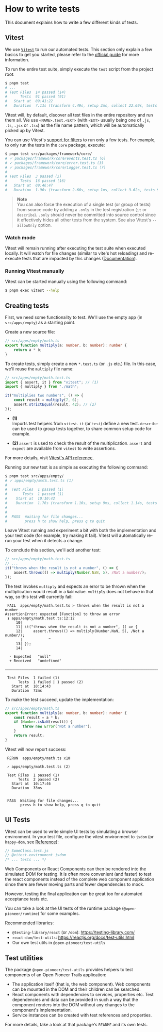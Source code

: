 # How to write tests

This document explains how to write a few different kinds of tests.

## Vitest

We use [`Vitest`](https://vitest.dev/) to run our automated tests.
This section only explain a few basics to get you started, please refer to the [official guide](https://vitest.dev/guide/) for more information.

To run the entire test suite, simply execute the `test` script from the project root:

```bash
$ pnpm test
# ...
# Test Files  14 passed (14)
#      Tests  91 passed (91)
#   Start at  09:41:22
#   Duration  7.11s (transform 4.49s, setup 2ms, collect 22.69s, tests 2.26s)
```

Vitest will, by default, discover all test files in the entire repository and run them all.
We use `<NAME>.test.<EXT>` (with `<EXT>` usually being one of `.js`, `.ts`, `.jsx` or `.tsx`) as the file name pattern, which will be automatically picked up by Vitest.

You can use Vitest's [support for filters](https://vitest.dev/guide/cli.html#command-line-interface) to run only a few tests.
For example, to only run the tests in the `core` package, execute:

```bash
$ pnpm test src/packages/framework/core/
# ✓ packages/framework/core/events.test.ts (6)
# ✓ packages/framework/core/error.test.ts (3)
# ✓ packages/framework/core/Logger.test.ts (7)
#
# Test Files  3 passed (3)
#      Tests  16 passed (16)
#   Start at  09:46:47
#   Duration  1.96s (transform 2.60s, setup 1ms, collect 3.62s, tests 90ms)
```

> **Note**  
> You can also force the execution of a single test (or group of tests) from source code by adding a `.only` in the test registration (`it` or `describe`).
> `.only` should never be committed into source control since it effectively hides all other tests from the system.
> See also Vitest's `--allowOnly` option.

### Watch mode

Vitest will remain running after executing the test suite when executed locally.
It will watch for file changes (similar to vite's hot reloading) and re-execute tests that are impacted by this changes ([Documentation](https://vitest.dev/guide/features.html#watch-mode)).

### Running Vitest manually

Vitest can be started manually using the following command:

```bash
$ pnpm exec vitest --help
```

## Creating tests

First, we need some functionality to test.
We'll use the empty app (in `src/apps/empty`) as a starting point.

Create a new source file:

```ts
// src/apps/empty/math.ts
export function multiply(a: number, b: number): number {
    return a * b;
}
```

To create tests, simply create a new `*.test.ts` (or `.js` etc.) file.
In this case, we'll reuse the `multiply` file name:

```ts
// src/apps/empty/math.test.ts
import { assert, it } from "vitest"; // (1)
import { multiply } from "./math";

it("multiplies two numbers", () => {
    const result = multiply(7, 6);
    assert.strictEqual(result, 42); // (2)
});
```

- **(1)**  
  Imports test helpers from `vitest`.
  `it` (or `test`) define a new test.
  `describe` can be used to group tests together, to share common setup code for example.

- **(2)**
  `assert` is used to check the result of the multiplication.
  `assert` and `expect` are available from `vitest` to write assertions.

For more details, visit [Vitest's API reference](https://vitest.dev/api/).

Running our new test is as simple as executing the following command:

```bash
$ pnpm test src/apps/empty/
# ✓ apps/empty/math.test.ts (1)
#
#  Test Files  1 passed (1)
#       Tests  1 passed (1)
#    Start at  10:10:42
#    Duration  1.76s (transform 1.16s, setup 0ms, collect 1.14s, tests 3ms)
#
#
#  PASS  Waiting for file changes...
#        press h to show help, press q to quit
```

Leave Vitest running and experiment a bit with both the implementation and your test code (for example, try making it fail).
Vitest will automatically re-run your test when it detects a change.

To conclude this section, we'll add another test:

```ts
// src/apps/empty/math.test.ts
// ...
it("throws when the result is not a number", () => {
    assert.throws(() => multiply(Number.NaN, 5), /Not a number/);
});
```

The test invokes `multiply` and expects an error to be thrown when the multiplication would result in a `NaN` value.
`multiply` does not behave in that way, so this test will currently fail:

```text
 FAIL  apps/empty/math.test.ts > throws when the result is not a number
AssertionError: expected [Function] to throw an error
 ❯ apps/empty/math.test.ts:12:12
     10|
     11| it("throws when the result is not a number", () => {
     12|     assert.throws(() => multiply(Number.NaN, 5), /Not a number/);
       |            ^
     13| });
     14|

  - Expected   "null"
  + Received   "undefined"

⎯⎯⎯⎯⎯⎯⎯⎯⎯⎯⎯⎯⎯⎯⎯⎯⎯⎯⎯⎯⎯⎯⎯⎯⎯⎯⎯⎯⎯⎯⎯⎯⎯⎯⎯⎯⎯⎯⎯⎯⎯⎯⎯⎯⎯⎯⎯⎯⎯⎯⎯⎯⎯⎯⎯⎯⎯⎯⎯⎯⎯⎯⎯⎯⎯⎯⎯⎯⎯⎯⎯⎯⎯⎯⎯⎯⎯⎯⎯⎯⎯⎯⎯⎯⎯⎯⎯⎯⎯⎯⎯⎯⎯⎯⎯⎯⎯⎯⎯⎯⎯⎯⎯⎯⎯⎯⎯⎯⎯⎯⎯⎯⎯⎯⎯⎯⎯⎯⎯⎯⎯⎯⎯⎯⎯⎯⎯⎯⎯⎯⎯⎯⎯⎯⎯⎯⎯⎯⎯⎯⎯⎯⎯⎯⎯⎯⎯⎯⎯⎯⎯⎯⎯⎯⎯⎯⎯⎯⎯⎯⎯⎯⎯⎯⎯⎯⎯⎯⎯⎯⎯⎯⎯⎯⎯⎯⎯⎯⎯⎯⎯⎯⎯⎯⎯⎯⎯⎯⎯⎯⎯⎯⎯⎯⎯⎯⎯⎯⎯⎯⎯⎯⎯⎯⎯⎯⎯⎯⎯⎯⎯⎯⎯⎯⎯⎯⎯⎯⎯⎯⎯⎯⎯⎯⎯⎯⎯⎯⎯⎯⎯⎯⎯⎯⎯⎯⎯⎯⎯⎯⎯⎯⎯⎯⎯⎯⎯⎯⎯⎯⎯⎯⎯⎯⎯⎯⎯⎯⎯⎯⎯⎯⎯⎯⎯⎯⎯⎯⎯⎯⎯⎯⎯⎯⎯⎯⎯⎯⎯⎯⎯⎯⎯⎯⎯⎯⎯⎯⎯⎯⎯⎯⎯⎯⎯⎯⎯⎯⎯⎯⎯[1/1]⎯

 Test Files  1 failed (1)
      Tests  1 failed | 1 passed (2)
   Start at  10:14:43
   Duration  72ms
```

To make the test succeed, update the implementation:

```ts
// src/apps/empty/math.ts
export function multiply(a: number, b: number): number {
    const result = a * b;
    if (Number.isNaN(result)) {
        throw new Error("Not a number");
    }
    return result;
}
```

Vitest will now report success:

```text
 RERUN  apps/empty/math.ts x10

 ✓ apps/empty/math.test.ts (2)

 Test Files  1 passed (1)
      Tests  2 passed (2)
   Start at  10:17:46
   Duration  33ms


 PASS  Waiting for file changes...
       press h to show help, press q to quit
```

## UI Tests

Vitest can be used to write simple UI tests by simulating a browser environment.
In your test file, configure the vitest environment to `jsdom` (or `happy-dom`, see [Reference](https://vitest.dev/guide/environment.html)):

```js
// SomeClass.test.js
// @vitest-environment jsdom
/* ... tests ... */
```

Web Components or React Components can then be rendered into the simulated DOM for testing.
It is often more convenient (and faster) to test the react components instead of the complete web component application since there are fewer moving parts and fewer dependencies to mock.

However, testing the final application can be great too for automated acceptance tests etc.

You can take a look at the UI tests of the runtime package (`@open-pioneer/runtime`) for some examples.

Recommended libraries:

- `@testing-library/react` (or `/dom`): <https://testing-library.com/>
- `react-dom/test-utils`: <https://reactjs.org/docs/test-utils.html>
- Our own test utils in `@open-pioneer/test-utils`

## Test utilities

The package `@open-pioneer/test-utils` provides helpers to test components of an Open Pioneer Trails application:

- The application itself (that is, the web component).
  Web components can be mounted in the DOM and their children can be searched.
- React components with dependencies to services, properties etc.
  Test dependencies and data can be provided in such a way that the component renders into the DOM without any changes to the component's implementation.
- Service instances can be created with test references and properties.

For more details, take a look at that package's `README` and its own tests.
